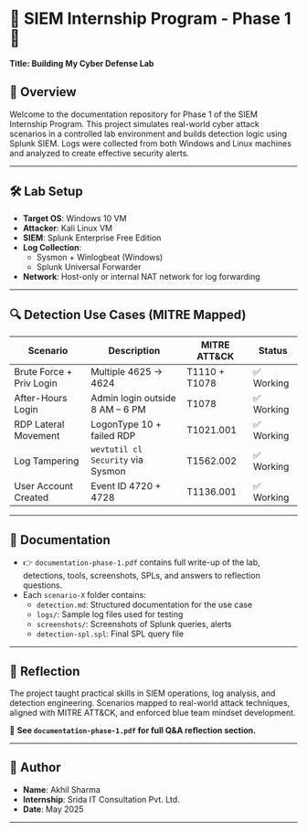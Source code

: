 # 🚨 SIEM Internship Program - Phase 1 🚨  
**Title: Building My Cyber Defense Lab**

## 🧩 Overview
Welcome to the documentation repository for Phase 1 of the SIEM Internship Program. This project simulates real-world cyber attack scenarios in a controlled lab environment and builds detection logic using Splunk SIEM. Logs were collected from both Windows and Linux machines and analyzed to create effective security alerts.

---

## 🛠 Lab Setup

- **Target OS**: Windows 10 VM
- **Attacker**: Kali Linux VM
- **SIEM**: Splunk Enterprise Free Edition
- **Log Collection**:
  - Sysmon + Winlogbeat (Windows)
  - Splunk Universal Forwarder
- **Network**: Host-only or internal NAT network for log forwarding

---

## 🔍 Detection Use Cases (MITRE Mapped)

| Scenario | Description | MITRE ATT&CK | Status |
|---------|-------------|----------------|--------|
| Brute Force + Priv Login | Multiple 4625 → 4624 | T1110 + T1078 | ✅ Working |
| After-Hours Login | Admin login outside 8 AM – 6 PM | T1078 | ✅ Working |
| RDP Lateral Movement | LogonType 10 + failed RDP | T1021.001 | ✅ Working |
| Log Tampering | `wevtutil cl Security` via Sysmon | T1562.002 | ✅ Working |
| User Account Created | Event ID 4720 + 4728 | T1136.001 | ✅ Working |

---

## 📂 Documentation

- 👉 `documentation-phase-1.pdf` contains full write-up of the lab, detections, tools, screenshots, SPLs, and answers to reflection questions.
- Each `scenario-X` folder contains:
  - `detection.md`: Structured documentation for the use case
  - `logs/`: Sample log files used for testing
  - `screenshots/`: Screenshots of Splunk queries, alerts
  - `detection-spl.spl`: Final SPL query file

---

## 🧠 Reflection

The project taught practical skills in SIEM operations, log analysis, and detection engineering. Scenarios mapped to real-world attack techniques, aligned with MITRE ATT&CK, and enforced blue team mindset development.

📌 **See `documentation-phase-1.pdf` for full Q&A reflection section.**

---

## 📎 Author

- **Name**: Akhil Sharma
- **Internship**: Srida IT Consultation Pvt. Ltd.
- **Date**: May 2025

---

